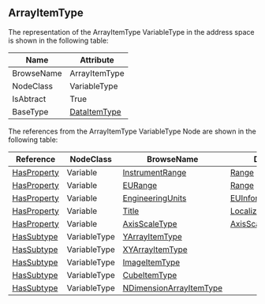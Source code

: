 <!-- objecttype -->
## ArrayItemType
  
The representation of the ArrayItemType VariableType in the address space is shown in the following table:  

|Name|Attribute|
|---|---|
|BrowseName|ArrayItemType|
|NodeClass|VariableType|
|IsAbtract|True|
|BaseType|[DataItemType](../../../Part8/VariableTypes/DataItemType/readme.md)|

The references from the ArrayItemType VariableType Node are shown in the following table:  

|Reference|NodeClass|BrowseName|DataType|TypeDefinition|ModellingRule|
|---|---|---|---|---|---|
|[HasProperty](../../../Part3/ReferenceTypes/HasProperty/readme.md)|Variable|[InstrumentRange](#InstrumentRange)|[Range](../../../Part8/DataTypes/Range/readme.md)|[PropertyType](../../Part5/VariableTypes/PropertyType/readme.md)|[Optional](../../Objects/Optional/readme.md)|
|[HasProperty](../../../Part3/ReferenceTypes/HasProperty/readme.md)|Variable|[EURange](#EURange)|[Range](../../../Part8/DataTypes/Range/readme.md)|[PropertyType](../../Part5/VariableTypes/PropertyType/readme.md)|[Mandatory](../../Objects/Mandatory/readme.md)|
|[HasProperty](../../../Part3/ReferenceTypes/HasProperty/readme.md)|Variable|[EngineeringUnits](#EngineeringUnits)|[EUInformation](../../../Part8/DataTypes/EUInformation/readme.md)|[PropertyType](../../Part5/VariableTypes/PropertyType/readme.md)|[Mandatory](../../Objects/Mandatory/readme.md)|
|[HasProperty](../../../Part3/ReferenceTypes/HasProperty/readme.md)|Variable|[Title](#Title)|[LocalizedText](../../../Part3/DataTypes/LocalizedText/readme.md)|[PropertyType](../../Part5/VariableTypes/PropertyType/readme.md)|[Mandatory](../../Objects/Mandatory/readme.md)|
|[HasProperty](../../../Part3/ReferenceTypes/HasProperty/readme.md)|Variable|[AxisScaleType](#AxisScaleType)|[AxisScaleEnumeration](../../../Part8/DataTypes/AxisScaleEnumeration/readme.md)|[PropertyType](../../Part5/VariableTypes/PropertyType/readme.md)|[Mandatory](../../Objects/Mandatory/readme.md)|
|[HasSubtype](../../../Part3/ReferenceTypes/HasSubtype/readme.md)|VariableType|[YArrayItemType](#YArrayItemType)||||
|[HasSubtype](../../../Part3/ReferenceTypes/HasSubtype/readme.md)|VariableType|[XYArrayItemType](#XYArrayItemType)||||
|[HasSubtype](../../../Part3/ReferenceTypes/HasSubtype/readme.md)|VariableType|[ImageItemType](#ImageItemType)||||
|[HasSubtype](../../../Part3/ReferenceTypes/HasSubtype/readme.md)|VariableType|[CubeItemType](#CubeItemType)||||
|[HasSubtype](../../../Part3/ReferenceTypes/HasSubtype/readme.md)|VariableType|[NDimensionArrayItemType](#NDimensionArrayItemType)||||


